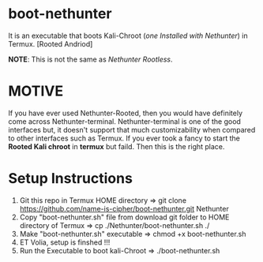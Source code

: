 # boot-nethunter
It is an executable that boots Kali-Chroot (_one Installed with Nethunter_) in Termux. [Rooted Andriod]

**NOTE**: This is not the same as _Nethunter Rootless_.

# MOTIVE
If you have ever used Nethunter-Rooted, then you would have definitely come across Nethunter-terminal. Nethunter-terminal is one of the good interfaces but, it doesn't support that much customizability when compared to other interfaces such as Termux. If you ever took a fancy to start the **Rooted Kali chroot** in **termux** but faild. Then this is the right place.

# Setup Instructions
1. Git this repo in Termux HOME directory => git clone https://github.com/name-is-cipher/boot-nethunter.git Nethunter
2. Copy "boot-nethunter.sh" file from download git folder to HOME directory of Termux => cp ./Nethunter/boot-nethunter.sh ./
3. Make "boot-nethunter.sh" executable => chmod +x boot-nethunter.sh
4. ET Volia, setup is finshed !!!
5. Run the Executable to boot kali-Chroot => ./boot-nethunter.sh


